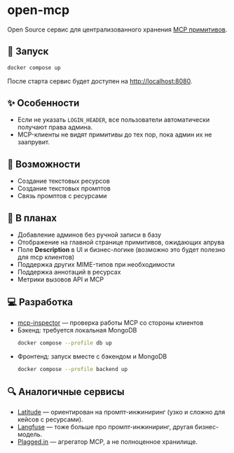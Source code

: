# open-mcp

Open Source сервис для централизованного хранения [MCP примитивов](https://modelcontextprotocol.io/docs/learn/architecture#primitives).

## 🚀 Запуск

```bash
docker compose up
```

После старта сервис будет доступен на [http://localhost:8080](http://localhost:8080).

## ✨ Особенности
- Если не указать `LOGIN_HEADER`, все пользователи автоматически получают права админа.  
- MCP-клиенты не видят примитивы до тех пор, пока админ их не заапрувит.  

## 🔧 Возможности
- Создание текстовых ресурсов  
- Создание текстовых промптов  
- Связь промптов с ресурсами  

## 📌 В планах
- Добавление админов без ручной записи в базу  
- Отображение на главной странице примитивов, ожидающих апрува  
- Поле **Description** в UI и бизнес-логике (возможно это будет полезно для mcp клиентов)  
- Поддержка других MIME-типов при необходимости  
- Поддержка аннотаций в ресурсах  
- Метрики вызовов API и MCP  

## 💻 Разработка
- [mcp-inspector](https://github.com/modelcontextprotocol/inspector) — проверка работы MCP со стороны клиентов  
- Бэкенд: требуется локальная MongoDB  
  ```bash
  docker compose --profile db up
  ```  
- Фронтенд: запуск вместе с бэкендом и MongoDB  
  ```bash
  docker compose --profile backend up
  ```

## 🔍 Аналогичные сервисы
- [Latitude](https://docs.latitude.so/guides/getting-started/introduction) — ориентирован на промпт-инжиниринг (узко и сложно для кейсов с ресурсами).  
- [Langfuse](https://langfuse.com/) — тоже больше про промпт-инжиниринг, другая бизнес-модель.  
- [Plagged.in](https://plagged.in/) — агрегатор MCP, а не полноценное хранилище.  
